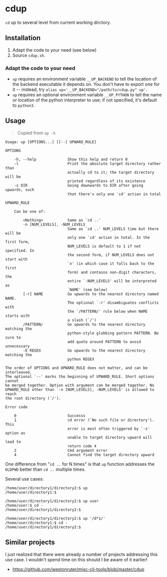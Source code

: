 # cdup

`cd` up to several level from current working dirctory.


## Installation

1. Adapt the code to your need (see below)
2. Source `cdup.sh`.

### Adapt the code to your need

- `up` requires an environment variable `__UP_BACKEND` to tell the location
  of the backend executable it depends on. You don't have to export one for
  it -- instead, try `alias up='__UP_BACKEND="/path/to/cdup.py" up'`.
- `up` requires an optional environment variable `__UP_PYTHON` to tell the
  name or location of the python interpreter to use; if not specified, it's
  default to `python3`.


## Usage

> Copied from `up -h`

```plain
Usage: up [OPTIONS...] [[--] UPWARD_RULE]

OPTIONS

    -h, --help              Show this help and return 0
    -l                      Print the absolute target directory rather than
                            actually cd to it; the target directory will be
                            printed regardless of its existence
    -s DIR                  Going downwards to DIR after going upwards, such
                            that there's only one `cd' action in total

UPWARD_RULE

    Can be one of:

        <Nothing>           Same as `cd ..'
        -n [NUM_LEVELS], -NUM_LEVELS
                            Same as `cd ..' NUM_LEVELS time but there will be
                            only one `cd' action in total. In the first form,
                            NUM_LEVELS is default to 1 if not specified. In
                            the second form, if NUM_LEVELS does not start with
                            `n' (in which case it falls back to the first
                            form) and contains non-digit characters, the
                            entire `-NUM_LEVELS' will be interpreted as
                            `NAME' (see below)
        [-r] NAME           Go upwards to the nearest directory named NAME.
                            The optional `-r' disambiguates conflicts with
                            the `/PATTERN/' rule below when NAME starts with
                            a slash (`/')
        /PATTERN/           Go upwards to the nearest directory matching the
                            python-style globbing pattern PATTERN. Be sure to
                            add quote around PATTERN to avoid unnecessary
        -E REGEX            Go upwards to the nearest directory matching the
                            python REGEX

The order of OPTIONS and UPWARD_RULE does not matter, and can be interleaved.
The optional `--' marks the beginning of UPWARD_RULE. Short options cannot
be merged together. Option with argument can be merged together. No
UPWARD_RULE other than `-n [NUM_LEVELS], -NUM_LEVELS' is allowed to reach
the root directory (`/').

Error code

    0                       Successs
    1                       cd error (`No such file or directory'). This
                            error is most often triggered by `-s' option as
                            unable to target directory upward will lead to
                            return code 4
    2                       Cmd argument error
    4                       Cannot find the target directory upward
```

One difference from "`cd ..` for N times" is that `up` function addresses the `OLDPWD` better than `cd ..` multiple times.

Several use cases:

	/home/user/directory1/directory2:$ up
	/home/user/directory1:$ 

	/home/user/directory1/directory2:$ up user
	/home/user:$ cd -
	/home/user/directory1/directory2:$ 

	/home/user/directory1/directory2:$ up '/d*1/'
	/home/user/directory1:$ cd -
	/home/user/directory1/directory2:$ 


## Similar projects

I just realized that there were already a number of projects addressing this use case.
I wouldn't spend time on this should I be aware of it earlier!

- https://github.com/westonruter/misc-cli-tools/blob/master/cdup
